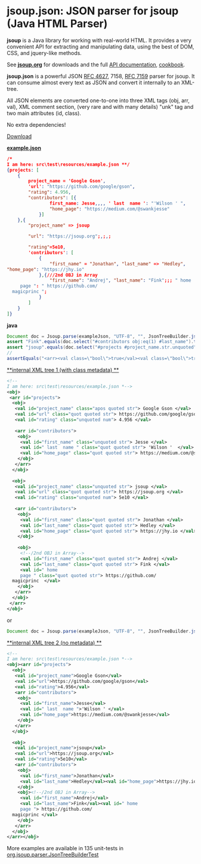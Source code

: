 # jsoup.json: JSON parser for jsoup (Java HTML Parser)

**jsoup** is a Java library for working with real-world HTML. It provides a very convenient API for extracting and manipulating data, using the best of DOM, CSS, and jquery-like methods.

See [**jsoup.org**](https://jsoup.org/) for downloads and the full [API documentation](https://jsoup.org/apidocs/), [cookbook](https://jsoup.org/cookbook/).

**jsoup.json** is a powerful JSON [RFC 4627](http://www.ietf.org/rfc/rfc4627.txt), 7158, [RFC 7159](http://www.ietf.org/rfc/rfc7159.txt) parser for jsoup.
It can consume almost every text as JSON and convert it internally to an XML-tree.

All JSON elements are converted one-to-one into three XML tags (obj, arr, val), XML comment section, (very rare and with many details) "unk" tag and two main attributes (id, class).

No extra dependencies!

[Download](https://github.com/magicprinc/jsoup.json/releases/latest)

[**example.json**](src/test/resources/example.json)
```json
/*
I am here: src\test\resources/example.json **/
{projects: [
	{
		project_name = 'Google Gson',
		'url': "https://github.com/google/gson",
		"rating": 4.956,
		"contributors": [{
				first_name: Jesse,,,, ' last  name ': "'Wilson ' ",
				"home_page": "https://medium.com/@swankjesse"
			}]
	},{
		"project_name" => jsoup

		"url": "https://jsoup.org";,;,;

		"rating"=5e10,
		'contributors': [
			{
				"first_name" = "Jonathan", "last_name" => "Hedley",
"home_page": "https://jhy.io"
			},{///2nd OBJ in Array
				"first_name": "Andrej", "last_name": "Fink";;; " home
     page ": " https://github.com/
  magicprinc ";
			}
		]
	}
]}
```
  
**java**
```java
Document doc = Jsoup.parse(exampleJson, "UTF-8", "", JsonTreeBuilder.jsonParser());
assert "Fink".equals(doc.select("#contributors obj:eq(1) #last_name").text());
assert "jsoup".equals(doc.select("#projects #project_name.str.unquoted").text());
//
assertEquals("<arr><val class=\"bool\">true</val><val class=\"bool\">true</val></arr>", JsonTreeBuilder.jsonToXml("[true, true]"));
``` 

[**internal XML tree 1 (with class metadata) **](src/test/resources/example1.xml)
```xml
<!--
I am here: src\test\resources/example.json *-->
<obj>
 <arr id="projects">
  <obj>
   <val id="project_name" class="apos quoted str"> Google Gson </val>
   <val id="url" class="quot quoted str"> https://github.com/google/gson </val>
   <val id="rating" class="unquoted num"> 4.956 </val>
   
   <arr id="contributors">
    <obj>
     <val id="first_name" class="unquoted str"> Jesse </val>
     <val id=" last  name " class="quot quoted str"> 'Wilson '  </val>
     <val id="home_page" class="quot quoted str"> https://medium.com/@swankjesse </val>
    </obj>
   </arr>
  </obj>
  
  <obj>
   <val id="project_name" class="unquoted str"> jsoup </val>
   <val id="url" class="quot quoted str"> https://jsoup.org </val>
   <val id="rating" class="unquoted num"> 5e10 </val>
   
   <arr id="contributors">
    <obj>
     <val id="first_name" class="quot quoted str"> Jonathan </val>
     <val id="last_name" class="quot quoted str"> Hedley </val>
     <val id="home_page" class="quot quoted str"> https://jhy.io </val>
    </obj>
    
    <obj>
     <!--/2nd OBJ in Array-->
     <val id="first_name" class="quot quoted str"> Andrej </val>
     <val id="last_name" class="quot quoted str"> Fink </val>
     <val id=" home
     page " class="quot quoted str"> https://github.com/
  magicprinc  </val>
    </obj>
   </arr>
  </obj>
 </arr>
</obj>
```

or
```java
Document doc = Jsoup.parse(exampleJson, "UTF-8", "", JsonTreeBuilder.jsonParser(false));//no extra info in attrs
```

[**internal XML tree 2 (no metadata) **](src/test/resources/example2.xml)
```xml
<!--
I am here: src\test\resources/example.json *-->
<obj><arr id="projects">
  <obj>
   <val id="project_name">Google Gson</val>
   <val id="url">https://github.com/google/gson</val>
   <val id="rating">4.956</val>
   <arr id="contributors">
    <obj>
     <val id="first_name">Jesse</val>
     <val id=" last  name ">'Wilson ' </val>
     <val id="home_page">https://medium.com/@swankjesse</val>
    </obj>
   </arr>
  </obj>
  
  <obj>
   <val id="project_name">jsoup</val>
   <val id="url">https://jsoup.org</val>
   <val id="rating">5e10</val>
   <arr id="contributors">
    <obj>
     <val id="first_name">Jonathan</val>
     <val id="last_name">Hedley</val><val id="home_page">https://jhy.io</val>
    </obj>
    <obj><!--/2nd OBJ in Array-->
     <val id="first_name">Andrej</val>
     <val id="last_name">Fink</val><val id=" home
     page "> https://github.com/
  magicprinc </val>
    </obj>
   </arr>
  </obj>
</arr></obj>
```

More examples are available in 135 unit-tests in [org.jsoup.parser.JsonTreeBuilderTest](/src/test/java/org/jsoup/parser/JsonTreeBuilderTest.java)
